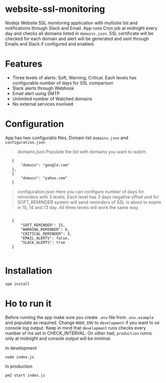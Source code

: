 # website-ssl-monitoring
Nodejs Website SSL monitoring application with multisite list and notifications through Slack and Email. 
App runs Cron job at midnight every day and checks all domains listed in ` domains.json `. SSL certificate will be checked for each domain and alert will be generated and sent through Emails and Slack if configured and enabled. 


# Features
 - Three levels of alerts: Soft, Warning, Critical. Each levels has configurable number of days for SSL comparison
 - Slack alerts through Webhook
 - Email alert using SMTP
 - Unlimited number of Watched domains
 - No external services involved
 
 
 # Configuration
 App has two configuratio files, Domain list ` domains.json ` and ` configuration.json `
 
 > domains.json
 Populate the list with domains you want to watch.
 ```
    { 
        "domain": "google.com"
    },
    { 
        "domain": "yahoo.com"
    }
 
 ```
 
 > configuration.json
 Here you can configure number of days for reminders with 3 levels. Each level has 3 days negative offset and for SOFT_REMINDER system will send reminders of SSL is about to expire in 15, 14 and 13 day. All three levels will work the same way.

 ```
 
    { 
        "SOFT_REMINDER": 15,
        "WARNING_REMINDER": 6,
        "CRITICAL_REMINDER": 3,
        "EMAIL_ALERTS": false,
        "SLACK_ALERTS": true
    }
    
```
# Installation

` npm install `

# Ho to run it
Before running the app make sure you create `.env` file from `.env.example` and populate as required. Change `NODE_ENV` to `development` if you want to se console log output. Keep in mind that `development` runs checks every number of ms set in CHECK_INTERVAL. On other had, `production` runns only at midnight and console output will be minimal. 

In development

` node index.js `

In production

` pm2 start index.js `
